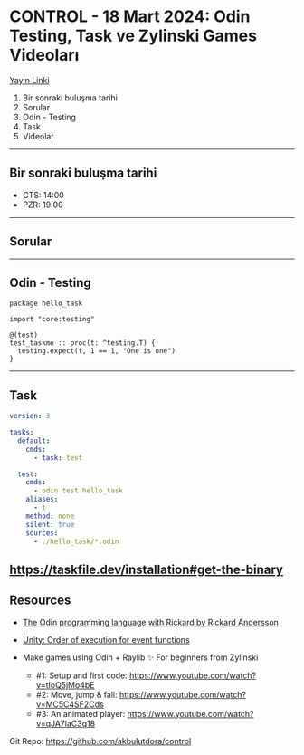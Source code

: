 # CONTROL - 18 Mart 2024: Odin Testing, Task ve Zylinski Games Videoları 

[Yayın Linki](https://youtube.com/live/dorlD3xY2jw?feature=share)

1. Bir sonraki buluşma tarihi
1. Sorular
1. Odin - Testing
1. Task
1. Videolar

---

## Bir sonraki buluşma tarihi

- CTS: 14:00
- PZR: 19:00

---

## Sorular

---

## Odin - Testing
```odin
package hello_task

import "core:testing"

@(test)
test_taskme :: proc(t: ^testing.T) {
  testing.expect(t, 1 == 1, "One is one")
}
```

---

## Task
```yaml
version: 3

tasks:
  default:
    cmds:
      - task: test

  test:
    cmds:
      - odin test hello_task
    aliases:
      - t
    method: none
    silent: true
    sources:
      - ./hello_task/*.odin
```

https://taskfile.dev/installation#get-the-binary
---

## Resources

- [The Odin programming language with Rickard by Rickard Andersson](https://www.youtube.com/playlist?list=PLEQTpgQ9eFCGlQa2z0j_TQTGggHOIF8Z1)
- [Unity: Order of execution for event functions](https://docs.unity3d.com/2020.3/Documentation/Manual/ExecutionOrder.html)

- Make games using Odin + Raylib ✨ For beginners from Zylinski 
  - #1: Setup and first code: https://www.youtube.com/watch?v=tIoQ5jMo4bE
  - #2: Move, jump & fall: https://www.youtube.com/watch?v=MC5C4SF2Cds
  - #3: An animated player: https://www.youtube.com/watch?v=qJA7laC3q18

Git Repo: https://github.com/akbulutdora/control


